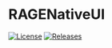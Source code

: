 # RAGENativeUI
[![License](https://img.shields.io/github/license/alexguirre/RAGENativeUI.svg)](LICENSE.md)
[![Releases](https://img.shields.io/github/downloads/atom/atom/total.svg)](https://github.com/alexguirre/RAGENativeUI/releases)
